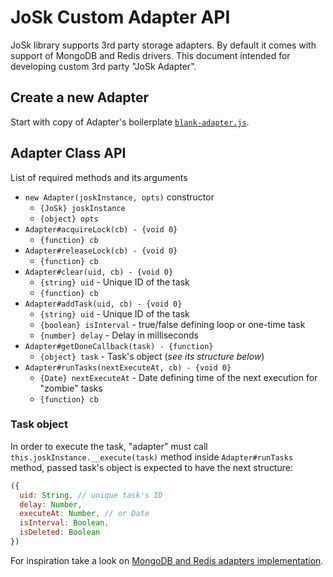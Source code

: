 # JoSk Custom Adapter API

JoSk library supports 3rd party storage adapters. By default it comes with support of MongoDB and Redis drivers. This document intended for developing custom 3rd party "JoSk Adapter". 

## Create a new Adapter

Start with copy of Adapter's boilerplate [`blank-adapter.js`](https://github.com/veliovgroup/josk/blob/master/adapters/blank-example.js).

## Adapter Class API

List of required methods and its arguments

- `new Adapter(joskInstance, opts)` constructor
  - `{JoSk} joskInstance`
  - `{object} opts`
- `Adapter#acquireLock(cb) - {void 0}`
  - `{function} cb`
- `Adapter#releaseLock(cb) - {void 0}`
  - `{function} cb`
- `Adapter#clear(uid, cb) - {void 0}`
  - `{string} uid` - Unique ID of the task
  - `{function} cb`
- `Adapter#addTask(uid, cb) - {void 0}`
  - `{string} uid` - Unique ID of the task
  - `{boolean} isInterval` - true/false defining loop or one-time task
  - `{number} delay` - Delay in milliseconds
- `Adapter#getDoneCallback(task) - {function}`
  - `{object} task` - Task's object (*see its structure below*)
- `Adapter#runTasks(nextExecuteAt, cb) - {void 0}`
  - `{Date} nextExecuteAt` - Date defining time of the next execution for "zombie" tasks
  - `{function} cb`

### Task object

In order to execute the task, "adapter" must call `this.joskInstance.__execute(task)` method inside `Adapter#runTasks` method, passed task's object is expected to have the next structure:

```js
({
  uid: String, // unique task's ID
  delay: Number,
  executeAt: Number, // or Date
  isInterval: Boolean,
  isDeleted: Boolean
})
```

For inspiration take a look on [MongoDB and Redis adapters implementation](https://github.com/veliovgroup/josk/tree/master/adapters).
